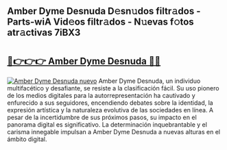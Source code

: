 ## Amber Dyme Desnuda D𝚎sn𝚞dos filtr𝚊dos - Parts-wiA Vid𝚎os filtr𝚊dos - N𝚞evas f𝚘tos atr𝚊ctivas 7iBX3

# <h2><a href="http://mb85dqb.tromn.icu/?c=Amber+Dyme+Desnuda">🔗👉👉👉 Amber Dyme Desnuda 🔗🔗</a></h2>

[![Amber Dyme Desnuda nuevo](https://i.imgur.com/pEAQMta.gif)](http://mb85dqb.tromn.icu/?c=Amber+Dyme+Desnuda)
Amber Dyme Desnuda, un individuo multifacético y desafiante, se resiste a la clasificación fácil. Su uso pionero de los medios digitales para la autorrepresentación ha cautivado y enfurecido a sus seguidores, encendiendo debates sobre la identidad, la expresión artística y la naturaleza evolutiva de las sociedades en línea. A pesar de la incertidumbre de sus próximos pasos, su impacto en el panorama digital es significativo. La determinación inquebrantable y el carisma innegable impulsan a Amber Dyme Desnuda a nuevas alturas en el ámbito digital.
